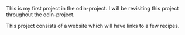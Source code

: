 This is my first project in the odin-project. I will be revisiting this project throughout the odin-project.

This project consists of a website which will have links to a few recipes.